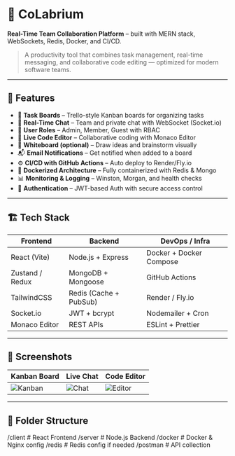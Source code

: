 # 🧠 CoLabrium

**Real-Time Team Collaboration Platform** – built with MERN stack, WebSockets, Redis, Docker, and CI/CD.

> A productivity tool that combines task management, real-time messaging, and collaborative code editing — optimized for modern software teams.

---

## 🚀 Features

- 📝 **Task Boards** – Trello-style Kanban boards for organizing tasks
- 💬 **Real-Time Chat** – Team and private chat with WebSocket (Socket.io)
- 👥 **User Roles** – Admin, Member, Guest with RBAC
- 🔄 **Live Code Editor** – Collaborative coding with Monaco Editor
- 🧠 **Whiteboard (optional)** – Draw ideas and brainstorm visually
- 📬 **Email Notifications** – Get notified when added to a board
- ⚙️ **CI/CD with GitHub Actions** – Auto deploy to Render/Fly.io
- 🐳 **Dockerized Architecture** – Fully containerized with Redis & Mongo
- 📊 **Monitoring & Logging** – Winston, Morgan, and health checks
- 🔐 **Authentication** – JWT-based Auth with secure access control

---

## 🏗️ Tech Stack

| Frontend        | Backend         | DevOps / Infra     |
|-----------------|------------------|---------------------|
| React (Vite)    | Node.js + Express | Docker + Docker Compose |
| Zustand / Redux | MongoDB + Mongoose | GitHub Actions |
| TailwindCSS     | Redis (Cache + PubSub) | Render / Fly.io |
| Socket.io       | JWT + bcrypt     | Nodemailer + Cron |
| Monaco Editor   | REST APIs        | ESLint + Prettier |

---

## 📸 Screenshots

| Kanban Board | Live Chat | Code Editor |
|--------------|-----------|-------------|
| ![Kanban](./assets/kanban.png) | ![Chat](./assets/chat.png) | ![Editor](./assets/code-editor.png) |

---

## 📁 Folder Structure
/client # React Frontend
/server # Node.js Backend
/docker # Docker & Nginx config
/redis # Redis config if needed
/postman # API collection
